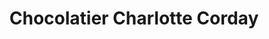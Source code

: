 ---
title: "Chocolatier Charlotte Corday"
url: /caen/chocolatier-charlotte-corday/
shop: Schokolade
---